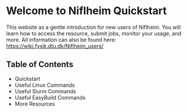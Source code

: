 # Welcome to Niflheim Quickstart

This website as a gentle introduction for new users of Niflheim. You will learn how to access the resource, submit jobs, monitor your usage, and more. All information can also be found here: https://wiki.fysik.dtu.dk/Niflheim_users/

## Table of Contents

- Quickstart
- Useful Linux Commands
- Useful Slurm Commands
- Useful EasyBuild Commands
- More Resources
